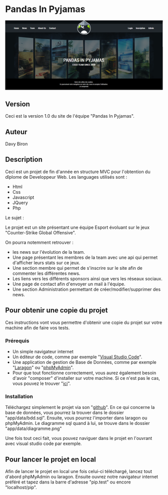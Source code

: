 # Pandas In Pyjamas

![Image description](./app/public/images/screenshot.png)

## Version

Ceci est la version 1.0 du site de l'équipe "Pandas In Pyjamas".

## Auteur

Davy Biron

## Description

Ceci est un projet de fin d'année en structure MVC pour l'obtention du dîplome de Developpeur Web.
Les languages utilisés sont : 
* Html
* Css
* Javascript
* JQuery
* Php

Le sujet :

Le projet est un site présentant une équipe Esport évoluant sur le jeux "Counter-Strike Global Offensive".

On pourra notemment retrouver : 
* les news sur l'évolution de la team.
* Une page présentant les membres de la team avec une api qui permet d'afficher leurs stats sur ce jeux.
* Une section membre qui permet de s'inscrire sur le site afin de commenter les différentes news.
* Les liens vers les différents sponsors ainsi que vers les réseaux sociaux.
* Une page de contact afin d'envoyer un mail à l'équipe.
* Une section Administration permettant de créer/modifier/supprimer des news.

## Pour obtenir une copie du projet

Ces instructions vont vous permettre d'obtenir une copie du projet sur votre machine afin de faire vos tests.

### Prérequis

* Un simple navigateur internet
* Un éditeur de code, comme par exemple "[Visual Studio Code](https://code.visualstudio.com/)".
* Une application de gestion de Base de Données, comme par exemple "[Laragon](https://laragon.org/)" ou "[phpMyAdmin](https://www.phpmyadmin.net/)".
* Pour que tout fonctionne correctement, vous aurez également besoin d'avoir "composer" d'installer sur votre machine. Si ce n'est pas le cas, vous pouvez le trouver "[ici](https://getcomposer.org/)".

### Installation

Téléchargez simplement le projet via son "[github](https://github.com/dbiron/PandasInPyjamas)".
En ce qui concerne la base de données, vous pourrez la trouver dans le dossier "app/data/bdd.sql". Ensuite, vous pourrez l'importer dans laragon ou phpMyAdmin.
Le diagramme sql quand à lui, se trouve dans le dossier "app/data/diagramme.png"

Une fois tout ceci fait, vous pouvez naviguer dans le projet en l'ouvrant avec visual studio code par exemple.

## Pour lancer le projet en local

Afin de lancer le projet en local une fois celui-ci téléchargé, lancez tout d'abord phpMyAdmin ou laragon.
Ensuite ouvrez notre navigateur internet préféré et tapez dans la barre d'adresse "pip.test" ou encore "localhost/pip".
